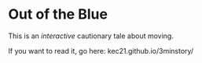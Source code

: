 # Out of the Blue

This is an *interactive* cautionary tale about moving.

If you want to read it, go here: kec21.github.io/3minstory/
